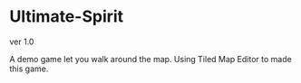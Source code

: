 # Ultimate-Spirit
ver 1.0

A demo game let you walk around the map. Using Tiled Map Editor to made this game.
